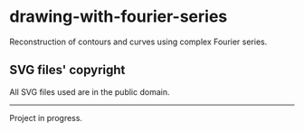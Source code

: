 # drawing-with-fourier-series
Reconstruction of contours and curves using complex Fourier series.

## SVG files' copyright

All SVG files used are in the public domain.

***

Project in progress.